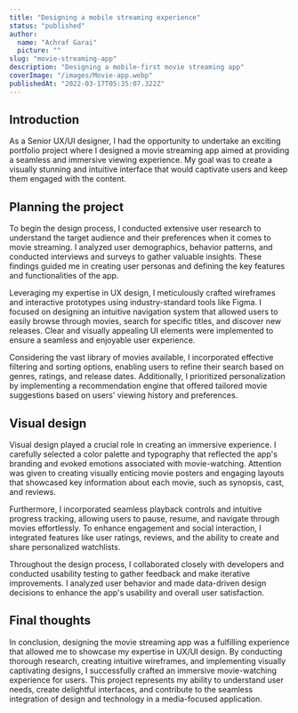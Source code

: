 ```yaml
---
title: "Designing a mobile streaming experience"
status: "published"
author:
  name: "Achraf Garai"
  picture: ""
slug: "movie-streaming-app"
description: "Designing a mobile-first movie streaming app"
coverImage: "/images/Movie-app.webp"
publishedAt: "2022-03-17T05:35:07.322Z"
---
```


## Introduction

As a Senior UX/UI designer, I had the opportunity to undertake an exciting portfolio project where I designed a movie streaming app aimed at providing a seamless and immersive viewing experience. My goal was to create a visually stunning and intuitive interface that would captivate users and keep them engaged with the content.

## Planning the project

To begin the design process, I conducted extensive user research to understand the target audience and their preferences when it comes to movie streaming. I analyzed user demographics, behavior patterns, and conducted interviews and surveys to gather valuable insights. These findings guided me in creating user personas and defining the key features and functionalities of the app.

Leveraging my expertise in UX design, I meticulously crafted wireframes and interactive prototypes using industry-standard tools like Figma. I focused on designing an intuitive navigation system that allowed users to easily browse through movies, search for specific titles, and discover new releases. Clear and visually appealing UI elements were implemented to ensure a seamless and enjoyable user experience.

Considering the vast library of movies available, I incorporated effective filtering and sorting options, enabling users to refine their search based on genres, ratings, and release dates. Additionally, I prioritized personalization by implementing a recommendation engine that offered tailored movie suggestions based on users' viewing history and preferences.

## Visual design

Visual design played a crucial role in creating an immersive experience. I carefully selected a color palette and typography that reflected the app's branding and evoked emotions associated with movie-watching. Attention was given to creating visually enticing movie posters and engaging layouts that showcased key information about each movie, such as synopsis, cast, and reviews.

Furthermore, I incorporated seamless playback controls and intuitive progress tracking, allowing users to pause, resume, and navigate through movies effortlessly. To enhance engagement and social interaction, I integrated features like user ratings, reviews, and the ability to create and share personalized watchlists.

Throughout the design process, I collaborated closely with developers and conducted usability testing to gather feedback and make iterative improvements. I analyzed user behavior and made data-driven design decisions to enhance the app's usability and overall user satisfaction.

## Final thoughts

In conclusion, designing the movie streaming app was a fulfilling experience that allowed me to showcase my expertise in UX/UI design. By conducting thorough research, creating intuitive wireframes, and implementing visually captivating designs, I successfully crafted an immersive movie-watching experience for users. This project represents my ability to understand user needs, create delightful interfaces, and contribute to the seamless integration of design and technology in a media-focused application.
